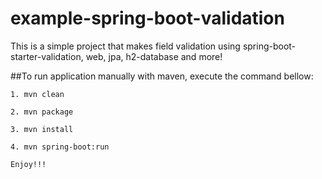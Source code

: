 # example-spring-boot-validation
This is a simple project that makes field validation using spring-boot-starter-validation, web,  jpa, h2-database and more!

##To run application manually with maven, execute the command bellow:

```
1. mvn clean 

2. mvn package

3. mvn install

4. mvn spring-boot:run

Enjoy!!!

```
